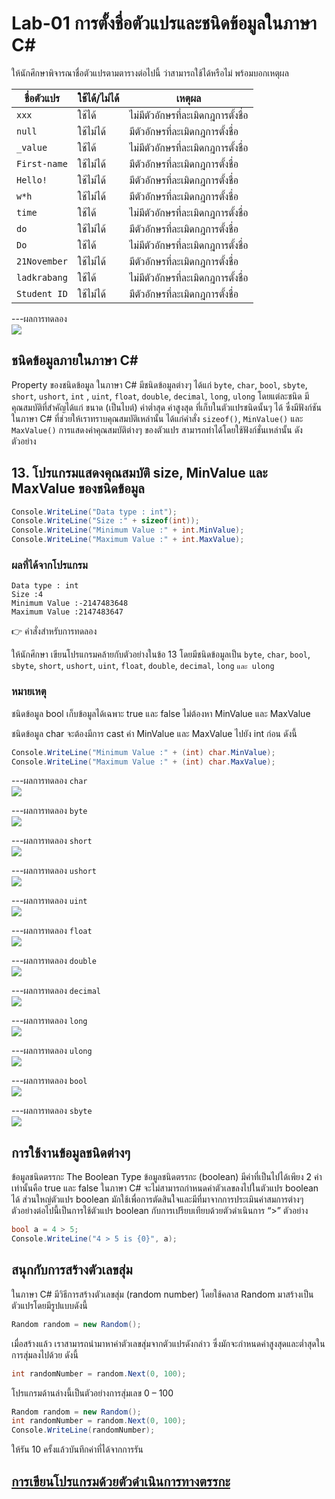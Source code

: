 # Lab-01 การตั้งชื่อตัวแปรและชนิดข้อมูลในภาษา C\#


 ให้นักศึกษาพิจารณาชื่อตัวแปรตามตารางต่อไปนี้ ว่าสามารถใช้ได้หรือไม่ พร้อมบอกเหตุผล

| ชื่อตัวแปร | ใช้ได้/ไม่ได้ | เหตุผล|
|--|--|--|
| `xxx`     | ใช้ได้ | ไม่มีตัวอักษรที่ละเมิดกฎการตั้งชื่อ |
| `null` |ใช้ไม่ได้ |มีตัวอักษรที่ละเมิดกฎการตั้งชื่อ |
| `_value` | ใช้ได้|ไม่มีตัวอักษรที่ละเมิดกฎการตั้งชื่อ |
| `First-name`| ใช้ไม่ได้|มีตัวอักษรที่ละเมิดกฎการตั้งชื่อ |
| `Hello!` | ใช้ไม่ได้|มีตัวอักษรที่ละเมิดกฎการตั้งชื่อ |
| `w*h` | ใช้ไม่ได้|มีตัวอักษรที่ละเมิดกฎการตั้งชื่อ |
| `time` |  ใช้ได้ | ไม่มีตัวอักษรที่ละเมิดกฎการตั้งชื่อ |
| `do` |  ใช้ไม่ได้|มีตัวอักษรที่ละเมิดกฎการตั้งชื่อ |
| `Do` | ใช้ได้ | ไม่มีตัวอักษรที่ละเมิดกฎการตั้งชื่อ |
| `21November`| ใช้ไม่ได้|มีตัวอักษรที่ละเมิดกฎการตั้งชื่อ |
| `ladkrabang`| ใช้ได้ | ไม่มีตัวอักษรที่ละเมิดกฎการตั้งชื่อ |
| `Student ID`| ใช้ไม่ได้|มีตัวอักษรที่ละเมิดกฎการตั้งชื่อ |


---ผลการทดลอง<br>
![](./images/Slide32.png)


## ชนิดข้อมูลภายในภาษา C\#

Property ของชนิดข้อมูล ในภาษา C# มีชนิดข้อมูลต่างๆ ได้แก่ `byte`, `char`, `bool`, `sbyte`, `short`, `ushort`, `int` , `uint`, `float`, `double`, `decimal`, `long`, `ulong` โดยแต่ละชนิด มีคุณสมบัติที่สำคัญได้แก่ ขนาด (เป็นไบต์) ค่าต่ำสุด ค่าสูงสุด ที่เก็บในตัวแปรชนิดนั้นๆ ได้ ซึ่งมีฟังก์ชันในภาษา C# ที่ช่วยให้เราทราบคุณสมบัติเหล่านั้น ได้แก่คำสั่ง `sizeof()`, `MinValue()` และ `MaxValue()` การแสดงค่าคุณสมบัติต่างๆ ของตัวแปร สามารถทำได้โดยใช้ฟังก์ชั่นเหล่านั้น ดังตัวอย่าง

## 13. โปรแกรมแสดงคุณสมบัติ size, MinValue และ MaxValue ของชนิดข้อมูล

```csharp
Console.WriteLine("Data type : int");
Console.WriteLine("Size :" + sizeof(int));
Console.WriteLine("Minimum Value :" + int.MinValue);
Console.WriteLine("Maximum Value :" + int.MaxValue);
```

### ผลที่ได้จากโปรแกรม

```text
Data type : int
Size :4
Minimum Value :-2147483648
Maximum Value :2147483647
```

👉 คำสั่งสำหรับการทดลอง  

ให้นักศึกษา เขียนโปรแกรมคล้ายกับตัวอย่างในข้อ 13 โดยมีชนิดข้อมูลเป็น `byte`, `char`, `bool`, `sbyte`, `short`, `ushort`, `uint`, `float`, `double`, `decimal`, `long` `และ ulong`  

### หมายเหตุ

ชนิดข้อมูล bool เก็บข้อมูลได้เฉพาะ true และ false ไม่ต้องหา MinValue และ MaxValue

ชนิดข้อมูล char จะต้องมีการ cast ค่า MinValue และ MaxValue ไปยัง int ก่อน ดังนี้

```csharp
Console.WriteLine("Minimum Value :" + (int) char.MinValue);
Console.WriteLine("Maximum Value :" + (int) char.MaxValue);
```
---ผลการทดลอง `char`<br>
![](./images/Slide33.png)

---ผลการทดลอง `byte`<br>
![](./images/Slide34.png)

---ผลการทดลอง `short`<br>
![](./images/Slide35.png)
 

---ผลการทดลอง `ushort`<br>
![](./images/Slide36.png)

 

---ผลการทดลอง `uint`<br>
![](./images/Slide37.png)

 

---ผลการทดลอง `float`<br>
![](./images/Slide38.png)
 

---ผลการทดลอง `double`<br>
![](./images/Slide39.png)
 
---ผลการทดลอง `decimal`<br>
![](./images/Slide40.png)
 
---ผลการทดลอง `long`<br>
![](./images/Slide41.png)


---ผลการทดลอง `ulong`<br>
![](./images/Slide42.png)


---ผลการทดลอง `bool`<br>
![](./images/Slide43.png)

---ผลการทดลอง `sbyte`<br>
![](./images/Slide44.png)


## การใช้งานข้อมูลชนิดต่างๆ

ข้อมูลชนิดตรรกะ The Boolean Type
ข้อมูลชนิดตรรกะ (boolean) มีค่าที่เป็นไปได้เพียง 2 ค่าเท่านั้นคือ true และ false ในภาษา C# จะไม่สามารถกำหนดค่าตัวเลขลงไปในตัวแปร boolean ได้ ส่วนใหญ่ตัวแปร boolean มักใช้เพื่อการตัดสินใจและมีที่มาจากการประเมินค่าสมการต่างๆ ตัวอย่างต่อไปนี้เป็นการใช้ตัวแปร boolean กับการเปรียบเทียบด้วยตัวดำเนินการ “>”
ตัวอย่าง

```csharp
bool a = 4 > 5;
Console.WriteLine("4 > 5 is {0}", a);
```

## สนุกกับการสร้างตัวเลขสุ่ม

ในภาษา C# มีวิธีการสร้างตัวเลขสุ่ม (random number) โดยใช้คลาส Random มาสร้างเป็นตัวแปรโดยมีรูปแบบดังนี้

```csharp
Random random = new Random();
```

เมื่อสร้างแล้ว เราสามารถนำมาหาค่าตัวเลขสุ่มจากตัวแปรดังกล่าว ซึ่งมักจะกำหนดค่าสูงสุดและต่ำสุดในการสุ่มลงไปด้วย ดังนี้

```csharp
int randomNumber = random.Next(0, 100);
```

โปรแกรมด้านล่างนี้เป็นตัวอย่างการสุ่มเลข 0 – 100

```csharp
Random random = new Random();
int randomNumber = random.Next(0, 100);
Console.WriteLine(randomNumber);
```
 
ให้รัน 10 ครั้งแล้วบันทึกค่าที่ได้จากการรัน

## [การเขียนโปรแกรมด้วยตัวดำเนินการทางตรรกะ](./Lab-01-part-14.md)